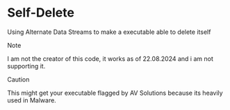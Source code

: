 # Self-Delete
Using Alternate Data Streams to make a executable able to delete itself

> [!NOTE]
> I am not the creator of this code, it works as of 22.08.2024 and i am not supporting it.

> [!CAUTION]
> This might get your executable flagged by AV Solutions because its heavily used in Malware.
